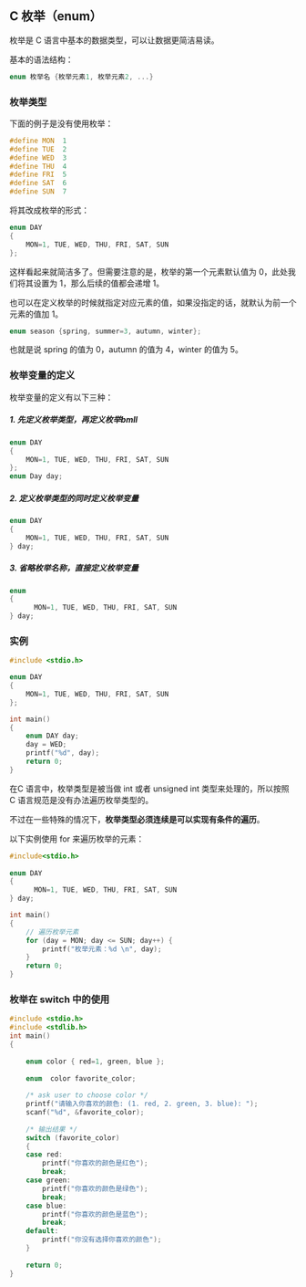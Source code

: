 ## C 枚举（enum）

枚举是 C 语言中基本的数据类型，可以让数据更简洁易读。

基本的语法结构：

```C
enum 枚举名 {枚举元素1, 枚举元素2, ...}
```

### 枚举类型

下面的例子是没有使用枚举：

```C
#define MON  1
#define TUE  2
#define WED  3
#define THU  4
#define FRI  5
#define SAT  6
#define SUN  7
```

将其改成枚举的形式：

```C
enum DAY 
{
    MON=1, TUE, WED, THU, FRI, SAT, SUN
};
```
这样看起来就简洁多了。但需要注意的是，枚举的第一个元素默认值为 0，此处我们将其设置为 1，那么后续的值都会递增 1。

也可以在定义枚举的时候就指定对应元素的值，如果没指定的话，就默认为前一个元素的值加 1。

```C
enum season {spring, summer=3, autumn, winter};
```

也就是说 spring 的值为 0，autumn 的值为 4，winter 的值为 5。


### 枚举变量的定义

枚举变量的定义有以下三种：

##### 1. 先定义枚举类型，再定义枚举bmll

```C
enum DAY 
{
    MON=1, TUE, WED, THU, FRI, SAT, SUN
};
enum Day day;
```

##### 2. 定义枚举类型的同时定义枚举变量

```C
enum DAY 
{
    MON=1, TUE, WED, THU, FRI, SAT, SUN
} day;

```

##### 3. 省略枚举名称，直接定义枚举变量

```C
enum
{
      MON=1, TUE, WED, THU, FRI, SAT, SUN
} day;
```

### 实例

```C
#include <stdio.h>

enum DAY
{
    MON=1, TUE, WED, THU, FRI, SAT, SUN
};

int main()
{
    enum DAY day;
    day = WED;
    printf("%d", day);
    return 0;
}
```


在C 语言中，枚举类型是被当做 int 或者 unsigned int 类型来处理的，所以按照 C 语言规范是没有办法遍历枚举类型的。

不过在一些特殊的情况下，**枚举类型必须连续是可以实现有条件的遍历**。

以下实例使用 for 来遍历枚举的元素：

```C
#include<stdio.h>
 
enum DAY
{
      MON=1, TUE, WED, THU, FRI, SAT, SUN
} day;

int main()
{
    // 遍历枚举元素
    for (day = MON; day <= SUN; day++) {
        printf("枚举元素：%d \n", day);
    }
    return 0;
}
```

### 枚举在 switch 中的使用

```C
#include <stdio.h>
#include <stdlib.h>
int main()
{
 
    enum color { red=1, green, blue };
 
    enum  color favorite_color;
 
    /* ask user to choose color */
    printf("请输入你喜欢的颜色: (1. red, 2. green, 3. blue): ");
    scanf("%d", &favorite_color);
 
    /* 输出结果 */
    switch (favorite_color)
    {
    case red:
        printf("你喜欢的颜色是红色");
        break;
    case green:
        printf("你喜欢的颜色是绿色");
        break;
    case blue:
        printf("你喜欢的颜色是蓝色");
        break;
    default:
        printf("你没有选择你喜欢的颜色");
    }
 
    return 0;
}
```